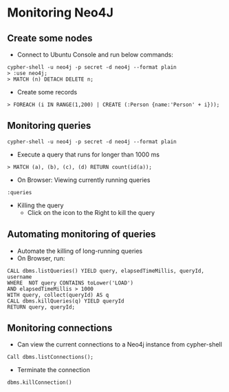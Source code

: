 # Monitoring Neo4J

## Create some nodes
- Connect to Ubuntu Console and run below commands:
```
cypher-shell -u neo4j -p secret -d neo4j --format plain
> :use neo4j;
> MATCH (n) DETACH DELETE n;
```

- Create some records
```
> FOREACH (i IN RANGE(1,200) | CREATE (:Person {name:'Person' + i}));
```

## Monitoring queries
```
cypher-shell -u neo4j -p secret -d neo4j --format plain
```

- Execute a query that runs for longer than 1000 ms
```
> MATCH (a), (b), (c), (d) RETURN count(id(a));
```

- On Browser: Viewing currently running queries
```
:queries
```

- Killing the query
  - Click on the icon to the Right to kill the query

## Automating monitoring of queries
- Automate the killing of long-running queries
- On Browser, run:
```
CALL dbms.listQueries() YIELD query, elapsedTimeMillis, queryId, username
WHERE  NOT query CONTAINS toLower('LOAD')
AND elapsedTimeMillis > 1000
WITH query, collect(queryId) AS q
CALL dbms.killQueries(q) YIELD queryId
RETURN query, queryId;
```

## Monitoring connections
- Can view the current connections to a Neo4j instance from cypher-shell
```
Call dbms.listConnections();
```

- Terminate the connection
```
dbms.killConnection()
```
